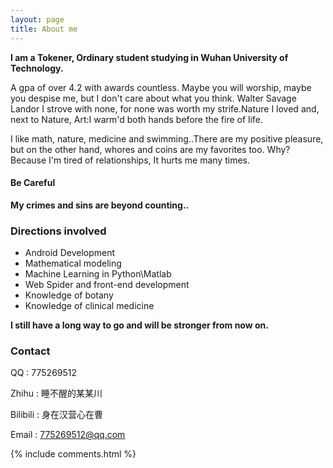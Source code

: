 ```yaml
---
layout: page
title: About me 
---
```


<link rel="stylesheet" href="../css/buttons.css">

<strong>I am a Tokener, Ordinary student studying in Wuhan University of Technology.</strong>

<p>

A gpa of over 4.2 with awards countless. Maybe you will worship, maybe you despise me, but I don't care about what you think. 
Walter Savage Landor I strove with none, for none was worth my strife.Nature I loved and, next to Nature, Art:I warm'd both hands before the fire of life.

<p>

I like math, nature, medicine and swimming..There are my positive pleasure, but on the other hand, whores and coins are my favorites too. Why? Because I'm tired of relationships, It hurts me many times.

<p>

<h4> Be Careful </h4>

<p>

<strong>		My crimes and sins are beyond counting..</strong>

<p>

<h3> Directions involved </h3>  
<p>

<ul>
<li>Android Development</li>
<li>Mathematical modeling</li>
<li>Machine Learning in Python\Matlab</li>
<li>Web Spider and front-end development</li>
<li>Knowledge of botany</li>
<li>Knowledge of clinical medicine</li>
</ul>

<p>
 
<strong>I still have a long way to go and will be stronger from now on. </strong>

<p>

<h3> Contact </h3>

<p>

QQ : 775269512

<p>

Zhihu : 睡不醒的某某川

<p>

Bilibili : 身在汉营心在曹

<p>

Email : 775269512@qq.com

<p>


{% include comments.html %}

